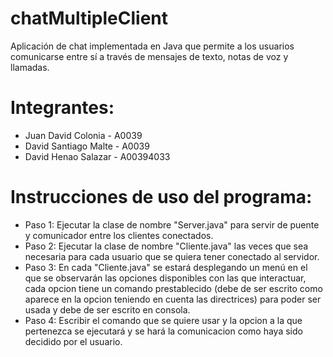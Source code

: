 # chatMultipleClient
Aplicación de chat implementada en Java que permite a los usuarios comunicarse entre sí a través de mensajes de texto, notas de voz y llamadas.

# Integrantes:

- Juan David Colonia - A0039
- David Santiago Malte - A0039
- David Henao Salazar - A00394033

# Instrucciones de uso del programa:

- Paso 1: Ejecutar la clase de nombre "Server.java" para servir de puente y comunicador entre los clientes conectados.
- Paso 2: Ejecutar la clase de nombre "Cliente.java" las veces que sea necesaria para cada usuario que se quiera tener conectado al servidor.
- Paso 3: En cada "Cliente.java" se estará desplegando un menú en el que se observarán las opciones disponibles con las que interactuar, cada opcion tiene un comando prestablecido (debe de ser escrito como aparece en la opcion teniendo en cuenta las directrices) para poder ser usada y debe de ser escrito en consola.
- Paso 4: Escribir el comando que se quiere usar y la opcion a la que pertenezca se ejecutará y se hará la comunicacion como haya sido decidido por el usuario.
